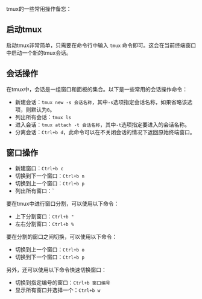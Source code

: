 tmux的一些常用操作备忘：

启动tmux
------

启动tmux非常简单，只需要在命令行中输入 `tmux` 命令即可。这会在当前终端窗口中启动一个新的tmux会话。

会话操作
----

在tmux中，会话是一组窗口和面板的集合。以下是一些常用的会话操作命令：

*   新建会话：`tmux new -s 会话名称`，其中`-s`选项指定会话名称，如果省略该选项，则默认为`0`。
*   列出所有会话：`tmux ls`
*   进入会话：`tmux attach -t 会话名称`，其中`-t`选项指定要进入的会话名称。
*   分离会话：`Ctrl+b d`，此命令可以在不关闭会话的情况下返回原始终端窗口。

窗口操作
----

*   新建窗口：`Ctrl+b c`
*   切换到下一个窗口：`Ctrl+b n`
*   切换到上一个窗口：`Ctrl+b p`
*   列出所有窗口：\`

要在tmux中进行窗口分割，可以使用以下命令：

*   上下分割窗口：`Ctrl+b "`
*   左右分割窗口：`Ctrl+b %`

要在分割的窗口之间切换，可以使用以下命令：

*   切换到上一个窗口：`Ctrl+b o`
*   切换到下一个窗口：`Ctrl+b p`

另外，还可以使用以下命令快速切换窗口：

*   切换到指定编号的窗口：`Ctrl+b 窗口编号`
*   显示所有窗口并选择一个：`Ctrl+b w`